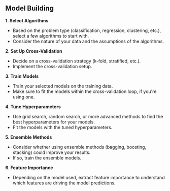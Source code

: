 ## Model Building

**1. Select Algorithms**
- Based on the problem type (classification, regression, clustering, etc.), select a few algorithms to start with.
- Consider the nature of your data and the assumptions of the algorithms.

**2. Set Up Cross-Validation**
- Decide on a cross-validation strategy (k-fold, stratified, etc.).
- Implement the cross-validation setup.

**3. Train Models**
- Train your selected models on the training data.
- Make sure to fit the models within the cross-validation loop, if you're using one.

**4. Tune Hyperparameters**
- Use grid search, random search, or more advanced methods to find the best hyperparameters for your models.
- Fit the models with the tuned hyperparameters.

**5. Ensemble Methods**
- Consider whether using ensemble methods (bagging, boosting, stacking) could improve your results.
- If so, train the ensemble models.

**6. Feature Importance**
- Depending on the model used, extract feature importance to understand which features are driving the model predictions.
